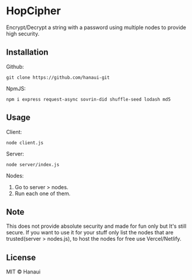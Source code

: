 # HopCipher
Encrypt/Decrypt a string with a password using multiple nodes to provide high security.

## Installation
Github:
```
git clone https://github.com/hanaui-git
```

NpmJS:
```
npm i express request-async sovrin-did shuffle-seed lodash md5
```

## Usage
Client:
```
node client.js
```

Server:
```
node server/index.js
```

Nodes:
1. Go to server > nodes.
2. Run each one of them.

## Note
This does not provide absolute security and made for fun only but It's still secure. If you want to use it for your stuff only list the nodes that are trusted(server > nodes.js), to host the nodes for free use Vercel/Netlify.

## License
MIT © Hanaui